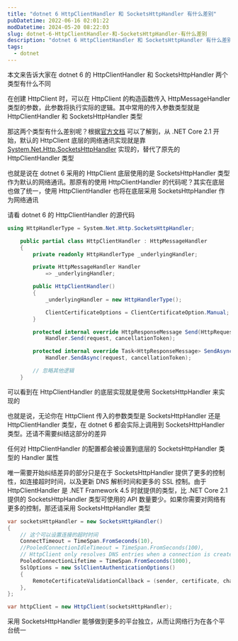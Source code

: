```yaml
---
title: "dotnet 6 HttpClientHandler 和 SocketsHttpHandler 有什么差别"
pubDatetime: 2022-06-16 02:01:22
modDatetime: 2024-05-20 08:22:03
slug: dotnet-6-HttpClientHandler-和-SocketsHttpHandler-有什么差别
description: "dotnet 6 HttpClientHandler 和 SocketsHttpHandler 有什么差别"
tags:
  - dotnet
---
```





本文来告诉大家在 dotnet 6 的 HttpClientHandler 和 SocketsHttpHandler 两个类型有什么不同

<!--more-->


<!-- CreateTime:2022/6/16 10:01:22 -->

<!-- 发布 -->

在创建 HttpClient 时，可以在 HttpClient 的构造函数传入 HttpMessageHandler 类型的参数，此参数将执行实际的逻辑。其中常用的传入参数类型就是 HttpClientHandler 和 SocketsHttpHandler 类型

那这两个类型有什么差别呢？根据[官方文档](https://docs.microsoft.com/en-us/dotnet/api/system.net.http.httpclient?WT.mc_id=WD-MVP-5003260) 可以了解到，从 .NET Core 2.1 开始，默认的 HttpClient 底层的网络通讯实现就是靠 [System.Net.Http.SocketsHttpHandler](https://docs.microsoft.com/en-us/dotnet/api/system.net.http.socketshttphandler?WT.mc_id=WD-MVP-5003260) 实现的，替代了原先的 HttpClientHandler 类型

也就是说在 dotnet 6 采用的 HttpClient 底层使用的是 SocketsHttpHandler 类型作为默认的网络通讯。那原有的使用 HttpClientHandler 的代码呢？其实在底层也做了统一，使用 HttpClientHandler 也将在底层采用 SocketsHttpHandler 作为网络通讯

请看 dotnet 6 的 HttpClientHandler 的源代码

```csharp
using HttpHandlerType = System.Net.Http.SocketsHttpHandler;

    public partial class HttpClientHandler : HttpMessageHandler
    {
        private readonly HttpHandlerType _underlyingHandler;

        private HttpMessageHandler Handler
            => _underlyingHandler;

        public HttpClientHandler()
        {
            _underlyingHandler = new HttpHandlerType();

            ClientCertificateOptions = ClientCertificateOption.Manual;
        }

        protected internal override HttpResponseMessage Send(HttpRequestMessage request, CancellationToken cancellationToken) =>
            Handler.Send(request, cancellationToken);

        protected internal override Task<HttpResponseMessage> SendAsync(HttpRequestMessage request, CancellationToken cancellationToken) =>
            Handler.SendAsync(request, cancellationToken);

        // 忽略其他逻辑
    }
```

可以看到在 HttpClientHandler 的底层实现就是使用 SocketsHttpHandler 来实现的

也就是说，无论你在 HttpClient 传入的参数类型是 SocketsHttpHandler 还是 HttpClientHandler 类型，在 dotnet 6 都会实际上调用到 SocketsHttpHandler 类型。还请不需要纠结这部分的差异

任何对 HttpClientHandler 的配置都会被设置到底层的 SocketsHttpHandler 类型的 Handler 属性

唯一需要开始纠结差异的部分只是在于 SocketsHttpHandler 提供了更多的控制性，如连接超时时间，以及更新 DNS 解析时间和更多的 SSL 控制。由于 HttpClientHandler 是 .NET Framework 4.5 时就提供的类型，比 .NET Core 2.1 提供的 SocketsHttpHandler 类型可使用的 API 数量要少。如果你需要对网络有更多的控制，那还请采用 SocketsHttpHandler 类型

```csharp
var socketsHttpHandler = new SocketsHttpHandler()
{
    // 这个可以设置连接的超时时间
    ConnectTimeout = TimeSpan.FromSeconds(10),
    //PooledConnectionIdleTimeout = TimeSpan.FromSeconds(100),
    // HttpClient only resolves DNS entries when a connection is created. It does not track any time to live (TTL) durations specified by the DNS server. If DNS entries change regularly, which can happen in some container scenarios, the client won't respect those updates. To solve this issue, you can limit the lifetime of the connection by setting the SocketsHttpHandler.PooledConnectionLifetime property, so that DNS lookup is required when the connection is replaced.
    PooledConnectionLifetime = TimeSpan.FromSeconds(1000),
    SslOptions = new SslClientAuthenticationOptions()
    {
        RemoteCertificateValidationCallback = (sender, certificate, chain, errors) => true, // HttpClientHandler.DangerousAcceptAnyServerCertificateValidator 忽略证书错误
    },
};

var httpClient = new HttpClient(socketsHttpHandler);
```

采用 SocketsHttpHandler 能够做到更多的平台独立，从而让网络行为在各个平台统一

